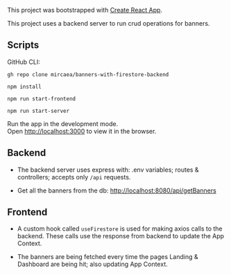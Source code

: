 This project was bootstrapped with [Create React App](https://github.com/facebook/create-react-app).

This project uses a backend server to run crud operations for banners.

## Scripts

GitHub CLI:

`gh repo clone mircaea/banners-with-firestore-backend`

`npm install`

`npm run start-frontend`

`npm run start-server`

Run the app in the development mode.\
Open [http://localhost:3000](http://localhost:3000) to view it in the browser.

## Backend

- The backend server uses express with: .env variables; routes & controllers; accepts only `/api` requests.

- Get all the banners from the db: [http://localhost:8080/api/getBanners](http://localhost:8080/api/getBanners)

## Frontend

- A custom hook called `useFirestore` is used for making axios calls to the backend. These calls use the response from backend to update the App Context.

- The banners are being fetched every time the pages Landing & Dashboard are being hit; also updating App Context.
